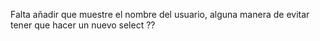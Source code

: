 Falta añadir que muestre el nombre del usuario, alguna manera de evitar tener que hacer un nuevo select ??